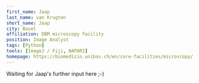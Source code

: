 ```yaml
---
first_name: Jaap
last_name: van Krugten
short_name: Jaap
city: Basel
affiliation: DBM microscopy facility
position: Image Analyst
tags: [Python]
tools: [ImageJ / Fiji, NAPARI]
homepage: https://biomedizin.unibas.ch/en/core-facilities/microscopy/
---
```


Waiting for Jaap's further input here ;-)
